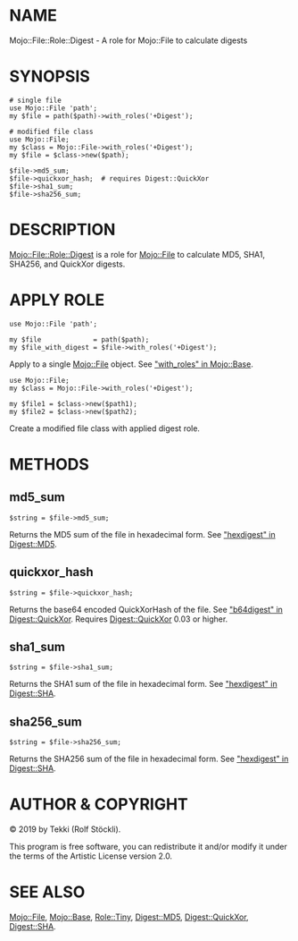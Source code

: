 # NAME

Mojo::File::Role::Digest - A role for Mojo::File to calculate digests

# SYNOPSIS

    # single file
    use Mojo::File 'path';
    my $file = path($path)->with_roles('+Digest');

    # modified file class
    use Mojo::File;
    my $class = Mojo::File->with_roles('+Digest');
    my $file = $class->new($path);

    $file->md5_sum;
    $file->quickxor_hash;  # requires Digest::QuickXor
    $file->sha1_sum;
    $file->sha256_sum;

# DESCRIPTION

[Mojo::File::Role::Digest](https://metacpan.org/pod/Mojo%3A%3AFile%3A%3ARole%3A%3ADigest) is a role for [Mojo::File](https://metacpan.org/pod/Mojo%3A%3AFile) to calculate MD5, SHA1, SHA256, and QuickXor digests.

# APPLY ROLE

    use Mojo::File 'path';

    my $file             = path($path);
    my $file_with_digest = $file->with_roles('+Digest');

Apply to a single [Mojo::File](https://metacpan.org/pod/Mojo%3A%3AFile) object. See ["with\_roles" in Mojo::Base](https://metacpan.org/pod/Mojo%3A%3ABase#with_roles).

    use Mojo::File;
    my $class = Mojo::File->with_roles('+Digest');

    my $file1 = $class->new($path1);
    my $file2 = $class->new($path2);

Create a modified file class with applied digest role.

# METHODS

## md5\_sum

    $string = $file->md5_sum;

Returns the MD5 sum of the file in hexadecimal form. See ["hexdigest" in Digest::MD5](https://metacpan.org/pod/Digest%3A%3AMD5#hexdigest).

## quickxor\_hash

    $string = $file->quickxor_hash;

Returns the base64 encoded QuickXorHash of the file. See ["b64digest" in Digest::QuickXor](https://metacpan.org/pod/Digest%3A%3AQuickXor#b64digest).
Requires [Digest::QuickXor](https://metacpan.org/pod/Digest%3A%3AQuickXor) 0.03 or higher.

## sha1\_sum

    $string = $file->sha1_sum;

Returns the SHA1 sum of the file in hexadecimal form. See ["hexdigest" in Digest::SHA](https://metacpan.org/pod/Digest%3A%3ASHA#hexdigest).

## sha256\_sum

    $string = $file->sha256_sum;

Returns the SHA256 sum of the file in hexadecimal form. See ["hexdigest" in Digest::SHA](https://metacpan.org/pod/Digest%3A%3ASHA#hexdigest).

# AUTHOR & COPYRIGHT

© 2019 by Tekki (Rolf Stöckli).

This program is free software, you can redistribute it and/or modify it under the terms of the Artistic License version 2.0.

# SEE ALSO

[Mojo::File](https://metacpan.org/pod/Mojo%3A%3AFile), [Mojo::Base](https://metacpan.org/pod/Mojo%3A%3ABase), [Role::Tiny](https://metacpan.org/pod/Role%3A%3ATiny), [Digest::MD5](https://metacpan.org/pod/Digest%3A%3AMD5), [Digest::QuickXor](https://metacpan.org/pod/Digest%3A%3AQuickXor), [Digest::SHA](https://metacpan.org/pod/Digest%3A%3ASHA).
